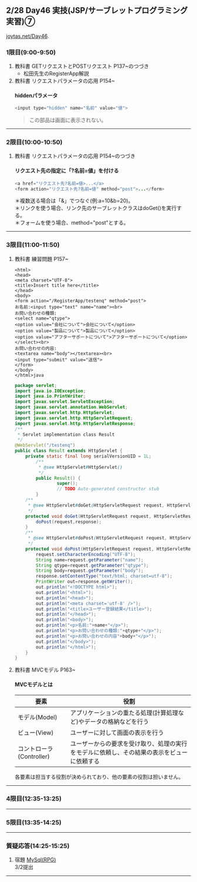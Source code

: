 ## 2/28 Day46 実技(JSP/サーブレットプログラミング実習)⑦
[joytas.net/Day46](https://joytas.net/%e8%a8%93%e7%b7%b4/day46).
### 1限目(9:00-9:50)
1. 教科書 GETリクエストとPOSTリクエスト P137~のつづき
	- 松田先生のRegisterApp解説
1. 教科書 リクエストパラメータの応用 P154~
	#### hiddenパラメータ
	~~~java
	<input type="hidden" name="名前" value="値">
	~~~
	> この部品は画面に表示されない。
---
### 2限目(10:00-10:50)
1. 教科書 リクエストパラメータの応用 P154~のつづき
	#### リクエスト先の指定に「?名前=値」を付ける
	~~~java
	<a href="リクエスト先?名前=値>...</a>
	<form action="リクエスト先?名前=値" method="post">...</form>
	~~~
	＊複数送る場合は「&」でつなぐ(例:a=10&b=20)。  
	＊リンクを使う場合、リンク先のサーブレットクラスはdoGet()を実行する。  
	＊フォームを使う場合、method="post"とする。
---
### 3限目(11:00-11:50)
1. 教科書 練習問題 P157~
	~~~<!DOCTYPE html>
	<html>
	<head>
	<meta charset="UTF-8">
	<title>Insert title here</title>
	</head>
	<body>
	<form action="/RegisterApp/testenq" method="post">
	お名前:<input type="text" name="name"><br>
	お問い合わせの種類:
	<select name="qtype">
	<option value="会社について">会社について</option>
	<option value="製品について">製品について</option>
	<option value="アフターサポートについて">アフターサポートについて</option>
	</select><br>
	お問い合わせの内容:
	<textarea name="body"></textarea><br>
	<input type="submit" value="送信">
	</form>
	</body>
	</html>java
	~~~
	~~~java
	package servlet;
	import java.io.IOException;
	import java.io.PrintWriter;
	import javax.servlet.ServletException;
	import javax.servlet.annotation.WebServlet;
	import javax.servlet.http.HttpServlet;
	import javax.servlet.http.HttpServletRequest;
	import javax.servlet.http.HttpServletResponse;
	/**
	 * Servlet implementation class Result
	 */
	@WebServlet("/testenq")
	public class Result extends HttpServlet {
		private static final long serialVersionUID = 1L;
			/**
			 * @see HttpServlet#HttpServlet()
			 */
			public Result() {
					super();
					// TODO Auto-generated constructor stub
			}
		/**
		 * @see HttpServlet#doGet(HttpServletRequest request, HttpServletResponse response)
		 */
		protected void doGet(HttpServletRequest request, HttpServletResponse response) throws ServletException, IOException {
			doPost(request,response);
		}
		/**
		 * @see HttpServlet#doPost(HttpServletRequest request, HttpServletResponse response)
		 */
		protected void doPost(HttpServletRequest request, HttpServletResponse response) throws ServletException, IOException {
			request.setCharacterEncoding("UTF-8");
			String name=request.getParameter("name");
			String qtype=request.getParameter("qtype");
			String body=request.getParameter("body");
			response.setContentType("text/html; charset=utf-8");
			PrintWriter out=response.getWriter();
			out.println("<!DOCTYPE html>");
			out.println("<html>");
			out.println("<head>");
			out.println("<meta charset='utf-8' />");
			out.println("<title>ユーザー登録結果</title>");
			out.println("</head>");
			out.println("<body>");
			out.println("<p>名前:"+name+"</p>");
			out.println("<p>お問い合わせの種類:"+qtype+"</p>");
			out.println("<p>お問い合わせの内容"+body+"</p>");
			out.println("</body>");
			out.println("</html>");
		}
	}
	~~~
1. 教科書 MVCモデル P163~
	#### MVCモデルとは
	|要素|役割|
	|---|---|
	|モデル(Model)|アプリケーションの重たる処理(計算処理など)やデータの格納などを行う|
	|ビュー(View)|ユーザーに対して画面の表示を行う|
	|コントローラ(Controller)|ユーザーからの要求を受け取り、処理の実行をモデルに依頼し、その結果の表示をビューに依頼する|
	各要素は担当する役割が決められており、他の要素の役割は担いません。
---
### 4限目(12:35-13:25)
---
### 5限目(13:35-14:25)
---
### 質疑応答(14:25-15:25)
1. 宿題
[MySql(RPG)](https://joytas.net/programming/mysql/mysql_rpg)  
3/2提出
---
